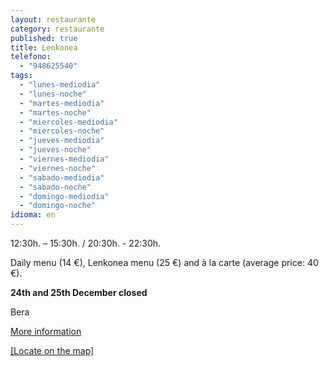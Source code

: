 ```yaml
---
layout: restaurante
category: restaurante
published: true
title: Lenkonea
telefono: 
  - "948625540"
tags: 
  - "lunes-mediodia"
  - "lunes-noche"
  - "martes-mediodia"
  - "martes-noche"
  - "miercoles-mediodia"
  - "miercoles-noche"
  - "jueves-mediodia"
  - "jueves-noche"
  - "viernes-mediodia"
  - "viernes-noche"
  - "sabado-mediodia"
  - "sabado-noche"
  - "domingo-mediodia"
  - "domingo-noche"
idioma: en
---
```


12:30h. – 15:30h. / 20:30h. - 22:30h.

Daily menu (14 €), Lenkonea menu (25 €) and à la carte (average price: 40 €).

**24th and 25th December closed**

Bera

[More information](http://www.consorciobertiz.org/consorcio/dondecomer/restaurantes/bera-es-0-175/restaurante-lenkonea-hotel-churrut.html)

[[Locate on the map]](https://maps.google.es/maps?q=lenkonea&hl=es&ll=43.320182,-1.685028&spn=0.32521,0.617294&sll=43.113641,-1.682539&sspn=0.020395,0.038581&t=h&hq=lenkonea&z=11&iwloc=A "Lenkonea")